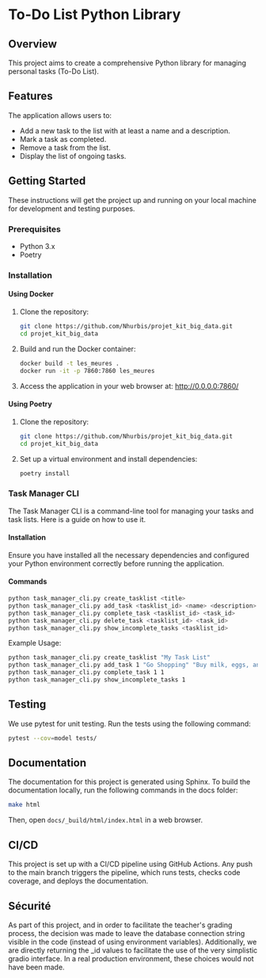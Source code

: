 # To-Do List Python Library

## Overview

This project aims to create a comprehensive Python library for managing personal tasks (To-Do List).

## Features

The application allows users to:

- Add a new task to the list with at least a name and a description.
- Mark a task as completed.
- Remove a task from the list.
- Display the list of ongoing tasks.

## Getting Started

These instructions will get the project up and running on your local machine for development and testing purposes.

### Prerequisites

- Python 3.x
- Poetry

### Installation

#### Using Docker

1. Clone the repository:

   ```bash
   git clone https://github.com/Nhurbis/projet_kit_big_data.git
   cd projet_kit_big_data
   ```

2. Build and run the Docker container:

   ```bash
   docker build -t les_meures .
   docker run -it -p 7860:7860 les_meures
   ```

3. Access the application in your web browser at: http://0.0.0.0:7860/

#### Using Poetry

1. Clone the repository:

   ```bash
   git clone https://github.com/Nhurbis/projet_kit_big_data.git
   cd projet_kit_big_data
   ```

2. Set up a virtual environment and install dependencies:
   ```bash
   poetry install
   ```

### Task Manager CLI

The Task Manager CLI is a command-line tool for managing your tasks and task lists. Here is a guide on how to use it.

#### Installation

Ensure you have installed all the necessary dependencies and configured your Python environment correctly before running the application.

#### Commands

```bash
python task_manager_cli.py create_tasklist <title>
python task_manager_cli.py add_task <tasklist_id> <name> <description>
python task_manager_cli.py complete_task <tasklist_id> <task_id>
python task_manager_cli.py delete_task <tasklist_id> <task_id>
python task_manager_cli.py show_incomplete_tasks <tasklist_id>
```

Example Usage:

```bash
python task_manager_cli.py create_tasklist "My Task List"
python task_manager_cli.py add_task 1 "Go Shopping" "Buy milk, eggs, and bread"
python task_manager_cli.py complete_task 1 1
python task_manager_cli.py show_incomplete_tasks 1
```

## Testing

We use pytest for unit testing. Run the tests using the following command:

```bash
pytest --cov=model tests/
```

## Documentation

The documentation for this project is generated using Sphinx. To build the documentation locally, run the following commands in the docs folder:

```bash
make html
```

Then, open `docs/_build/html/index.html` in a web browser.

## CI/CD

This project is set up with a CI/CD pipeline using GitHub Actions. Any push to the main branch triggers the pipeline, which runs tests, checks code coverage, and deploys the documentation.

## Sécurité

As part of this project, and in order to facilitate the teacher's grading process, the decision was made to leave the database connection string visible in the code (instead of using environment variables). Additionally, we are directly returning the \_id values to facilitate the use of the very simplistic gradio interface. In a real production environment, these choices would not have been made.
